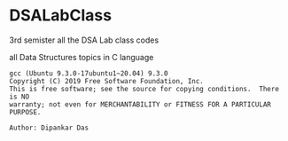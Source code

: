 # DSALabClass

3rd semister
all the DSA Lab class codes

all Data Structures topics in C language
```
gcc (Ubuntu 9.3.0-17ubuntu1~20.04) 9.3.0
Copyright (C) 2019 Free Software Foundation, Inc.
This is free software; see the source for copying conditions.  There is NO
warranty; not even for MERCHANTABILITY or FITNESS FOR A PARTICULAR PURPOSE.
```

`Author: Dipankar Das`

